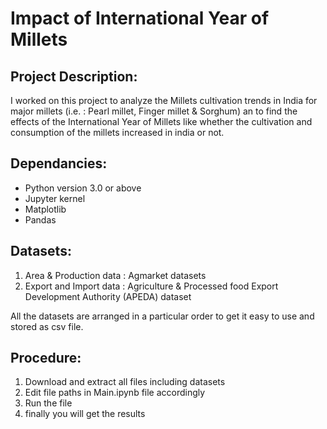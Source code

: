 # Impact of International Year of Millets

## Project Description:
I worked on this project to analyze the Millets cultivation trends in India for major millets (i.e. : Pearl millet, Finger millet & Sorghum) an to find the effects of the International Year of Millets like whether the cultivation and consumption of the millets increased in india or not.

## Dependancies:
* Python version 3.0 or above
* Jupyter kernel
* Matplotlib
* Pandas

## Datasets:
1. Area & Production data : Agmarket datasets
2. Export and Import data : Agriculture & Processed food Export Development Authority (APEDA) dataset

All the datasets are arranged in a particular order to get it easy to use and stored as csv file.

## Procedure:
1. Download and extract all files including datasets
2. Edit file paths in Main.ipynb file accordingly
3. Run the file
4. finally you will get the results
